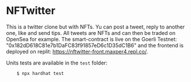# NFTwitter 

This is a twitter clone but with NFTs. Yu can post a tweet, reply to another one, like and send tips. All tweets are NFTs and can then be traded on OpenSea for example. The smart-contract is live on the Goerli Testnet: "0x182dD618C81e7b1DaFC83f91857eD6c1D35dC1B6" and the frontend is deployed on replit: https://nftwitter-front.maxper4.repl.co/.

Units tests are available in the `test` folder:
    
        $ npx hardhat test 

